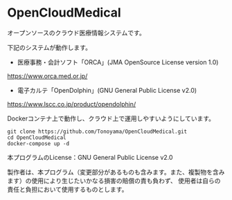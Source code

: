 # OpenCloudMedical
オープンソースのクラウド医療情報システムです。

下記のシステムが動作します。
- 医療事務・会計ソフト「ORCA」(JMA OpenSource License version 1.0)

https://www.orca.med.or.jp/

- 電子カルテ「OpenDolphin」(GNU General Public License v2.0)

https://www.lscc.co.jp/product/opendolphin/

Dockerコンテナ上で動作し、クラウド上で運用しやすいようにしています。

```
git clone https://github.com/Tonoyama/OpenCloudMedical.git
cd OpenCloudMedical
docker-compose up -d
```

本プログラムのLicense：GNU General Public License v2.0

製作者は、本プログラム（変更部分があるものも含みます。また、複製物を含みます）の使用により生じたいかなる損害の賠償の責も負わず、
使用者は自らの責任と負担において使用するものとします。
